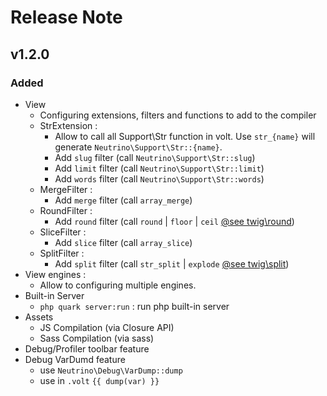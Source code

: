 # Release Note

## v1.2.0

### Added
- View
    - Configuring extensions, filters and functions to add to the compiler
    - StrExtension :
        - Allow to call all Support\Str function in volt. 
        Use `str_{name}` will generate `Neutrino\Support\Str::{name}`. 
        - Add `slug` filter (call `Neutrino\Support\Str::slug`)
        - Add `limit` filter (call `Neutrino\Support\Str::limit`)
        - Add `words` filter (call `Neutrino\Support\Str::words`)
    - MergeFilter :
        - Add `merge` filter (call `array_merge`)
    - RoundFilter :
        - Add `round` filter (call `round` | `floor` | `ceil` [@see twig\round](https://twig.symfony.com/doc/2.x/filters/round.html))
    - SliceFilter :
        - Add `slice` filter (call `array_slice`)
    - SplitFilter :
        - Add `split` filter (call `str_split` | `explode` [@see twig\split](https://twig.symfony.com/doc/2.x/filters/split.html))
- View engines : 
    - Allow to configuring multiple engines.
- Built-in Server
    - `php quark server:run` : run php built-in server
- Assets 
    - JS Compilation (via Closure API)
    - Sass Compilation (via sass)
- Debug/Profiler toolbar feature
- Debug VarDumd feature
    - use `Neutrino\Debug\VarDump::dump`
    - use in `.volt` `{{ dump(var) }}`
